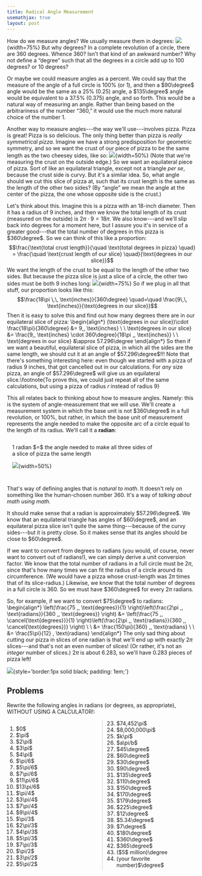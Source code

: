 ```yaml
---
title: Radical Angle Measurement
usemathjax: true
layout: post
---
```



How do we measure angles? We usually measure them in degrees:
![](degree-angle-examples.svg){width=75%}
But why degrees? In a complete revolution of a circle, there are 360 degrees. Whence 360? Isn't that kind of an awkward number? Why not define a “degree” such that all the degrees in a circle add up to 100 degrees? or 10 degrees?

Or maybe we could measure angles as a percent. We could say that the measure of the angle of a full circle is $100\%$ (or $1$), and then a $90\degree$ angle would be the same as a $25\%$ ($0.25$) angle, a $135\degree$ angle would be equivalent to a $37.5\%$ ($0.375$) angle, and  so forth. This would be a natural way of measuring an angle. Rather than being based on the arbitrariness of the number “$360$,” it would use the much more natural choice of the number $1$. 

Another way to measure angles---the way we'll use---involves pizza. Pizza is great! Pizza is so delicious. The only thing better than pizza is *really symmetrical pizza*. Imagine we have a strong predisposition for geometric symmetry, and so we want the crust of our piece of pizza to be the same length as the two cheesey sides, like so:
![](pizza.svg){width=50%}
(Note that we're measuring the crust on the outside edge.) So we want an equilateral piece of pizza. Sort of like an equilateral triangle, except not a triangle *per se*, because the crust side is curvy. But it's a similar idea. So, what angle should we cut this slice of pizza at, such that its crust length is the same as the length of the other two sides? (By “angle” we mean the angle at the center of the pizza, the one whose opposite side is the crust.)

Let's think about this. Imagine this is a pizza with an $18$-inch diameter. Then it has a radius of $9$ inches, and then we know the total length of its crust (measured on the outside) is $2\pi\cdot9 = 18\pi$. We also know---and we'll slip back into degrees for a moment here, but I assure you it's in service of a greater good---that the total number of degrees in this pizza is $360\degree$. So we can think of this like a proportion:
$$\frac{\text{total crust length}}{\quad \text{total degrees in pizza} \quad} = \frac{\quad \text{crust length of our slice} \quad}{\text{degrees in our slice}}$$
We want the length of the crust to be equal to the length of the other two sides. But because the pizza slice is just a slice of a circle, the other two sides must be both $9$ inches long:
![](pizza-with-angle-question.svg){width=75%}
So if we plug in all that stuff, our proportion looks like this:
$$\frac{18\pi \,\, \text{inches}}{360\degree} \quad=\quad \frac{9\,\, \text{inches}}{\text{degrees in our slice}}$$
Then it is easy to solve this and find out how many degrees there are in our equilateral slice of pizza:
\begin{align*}
(\text{degrees in our slice})\cdot \frac{18\pi}{360\degree} &= 9\,\, \text{inches} \\ \\
\text{degrees in our slice} &= \frac{9\,\, \text{inches} \cdot 360\degree}{18\pi \,\, \text{inches}} \\ \\
\text{degrees in our slice} &\approx 57.296\degree 
\end{align*}
So then if we want a beautiful, equilateral slice of pizza, in which all the sides are the same length, we should cut it at an angle of $57.296\degree$!!! Note that there's something interesting here: even though we started with a pizza of radius $9$ inches, that got cancelled out in our calculations. For *any* size pizza, an angle of $57.296\degree$ will give us an equilateral slice.\footnote{To prove this, we could just repeat all of the same calculations, but using a pizza of radius $r$ instead of radius $9$}

This all relates back to thinking about how to measure angles. Namely: this is the system of angle-measurement that we will use. We'll create a measurement system in which the base unit is not $360\degree$ in a full revolution, or $100\%$, but rather, in which the base unit of measurement represents the angle needed to make the opposite arc of a circle equal to the length of its radius. We'll call it a **radian**:

<div class='callout-box' style='width:75%; padding:1em;'>
1 radian $=$  the angle needed to make all three sides of a slice of pizza the same length

![](radian.svg){width=50%}
</div>

That's  way of defining angles that is *natural to math*. It doesn't rely on something like the human-chosen number $360$. It's a way of *talking about math using math*.

It should make sense that a radian is approximately $57.296\degree$. We know that an equilateral triangle has angles of $60\degree$, and an equilateral pizza slice isn't quite the same thing---because of the curvy sides---but it is pretty close. So it makes sense that its angles should be close to $60\degree$. 

If we want to convert from degrees to radians (you would, of course, never want to convert out of radians!), we can simply derive a unit conversion factor. We know that the total number of radians in a full circle must be $2\pi$, since that's how many times we can fit the radius of a circle around its circumference. (We would have a pizza whose crust-length was $2\pi$ times that of its slice-radius.) Likewise, we know that the total number of degrees in a full circle is $360$. So we must have $360\degree$ for every $2\pi$ radians.

So, for example, if we want to convert $75\degree$ to radians:
\begin{align*}
\left(\frac{75 \,\, \text{degrees}}{1} \right)\left(\frac{2\pi \,\, \text{radians}}{360 \,\, \text{degrees}} \right) &= \left(\frac{75 \,\, \cancel{\text{degrees}}}{1} \right)\left(\frac{2\pi \,\, \text{radians}}{360 \,\, \cancel{\text{degrees}}} \right) \\ \\
&= \frac{150\pi}{360} \,\, \text{radians} \\ \\
&= \frac{5\pi}{12} \, \text{radians}
\end{align*}
The only sad thing about cutting our pizza in slices of one radian is that we'll end up with exactly $2\pi$ slices---and that's not an even number of slices! (Or rather, it's not an *integer* number of slices.) $2\pi$ is about $6.283$, so we'll have $0.283$ pieces of pizza left!

![](radians-graphic.svg){style='border:1px solid black; padding: 1em;'}


## Problems


Rewrite the following angles in radians (or degrees, as appropriate), WITHOUT USING A CALCULATOR!:

<div style="column-width: 14em;  column-gap: 2em;  column-rule: 1px solid #ccc;">
<ol class = 'problems'>
<li> $0$</li>
<li> $\pi$</li>
<li> $2\pi$</li>
<li> $3\pi$</li>
<li> $4\pi$</li>
<li> $\pi/6$</li>
<li> $5\pi/6$</li>
<li> $7\pi/6$</li>
<li> $11\pi/6$</li>
<li> $13\pi/6$</li>
<li> $\pi/4$</li>
<li> $3\pi/4$</li>
<li> $7\pi/4$</li>
<li> $9\pi/4$</li>
<li> $\pi/3$</li>
<li> $2\pi/3$</li>
<li> $4\pi/3$</li>
<li> $5\pi/3$</li>
<li> $7\pi/3$</li>
<li> $\pi/2$</li>
<li> $3\pi/2$</li>
<li> $5\pi/2$</li>
<li> $74,452\pi$</li>
<li> $8,000,000\pi$</li>
<li> $k\pi$</li>
<li> $a\pi/b$</li>
<li> $45\degree$</li>
<li> $60\degree$</li>
<li> $30\degree$</li>
<li> $90\degree$</li>
<li> $135\degree$</li>
<li> $110\degree$</li>
<li> $150\degree$</li>
<li> $170\degree$</li>
<li> $179\degree$</li>
<li> $225\degree$</li>
<li> $12\degree$</li>
<li> $5.34\degree$</li>
<li> $7\degree$</li>
<li> $180\degree$</li>
<li> $360\degree$</li>
<li> $365\degree$</li>
<li> ($5$ million)\degree</li>
<li> (your favorite number)$\degree$ </li>
</ol>
</div>
